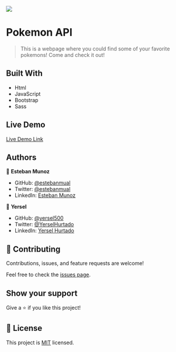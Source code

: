 ![](https://img.shields.io/badge/Microverse-blueviolet)

# Pokemon API

> This is a webpage where you could find some of your favorite pokemons! Come and check it out!

## Built With

- Html
- JavaScript
- Bootstrap
- Sass

## Live Demo

[Live Demo Link](https://yersel500.github.io/capstone-js/dist/
)

## Authors

👤 **Esteban Munoz**

- GitHub: [@estebanmual](https://github.com/estebanmual)
- Twitter: [@estebanmual](https://twitter.com/estebanmual)
- LinkedIn: [Esteban Munoz](https://linkedin.com/in/estebanmual)

👤 **Yersel**

- GitHub: [@yersel500](https://github.com/yersel500/)
- Twitter: [@YerselHurtado](https://twitter.com/YerselHurtado)
- LinkedIn: [Yersel Hurtado](https://www.linkedin.com/in/yersel-hurtado/)


## 🤝 Contributing

Contributions, issues, and feature requests are welcome!

Feel free to check the [issues page](../../issues/).

## Show your support

Give a ⭐️ if you like this project!

## 📝 License

This project is [MIT](./MIT.md) licensed.
